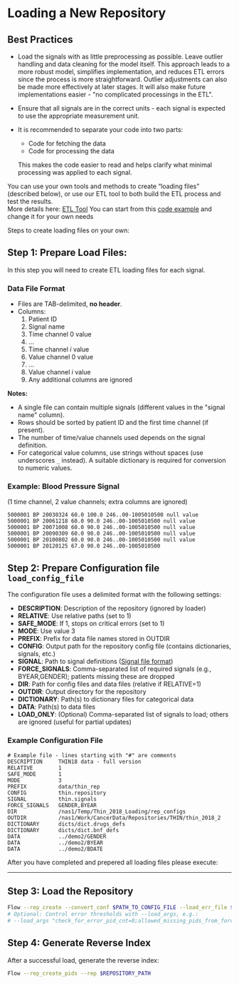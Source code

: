 # Loading a New Repository

## Best Practices

* Load the signals with as little preprocessing as possible. Leave outlier handling and data cleaning for the model itself. This approach leads to a more robust model, simplifies implementation, and reduces ETL errors since the process is more straightforward. Outlier adjustments can also be made more effectively at later stages. It will also make future implementations easier - "no complicated processings in the ETL".
* Ensure that all signals are in the correct units - each signal is expected to use the appropriate measurement unit.
* It is recommended to separate your code into two parts:
  - Code for fetching the data  
  - Code for processing the data  

  This makes the code easier to read and helps clarify what minimal processing was applied to each signal.

You can use your own tools and methods to create “loading files” (described below), or use our ETL tool to both build the ETL process and test the results.  
More details here: [ETL Tool](Solution%20details%20-%20ETL_process%20tool/ETL%20Tutorial)
You can start from this [code example](https://github.com/Medial-EarlySign/MR_Tools/tree/main/RepoLoadUtils/common/ETL_Infra/examples/simple_test_pipeline) and change it for your own needs

Steps to create loading files on your own:

## Step 1: Prepare Load Files:
In this step you will need to create ETL loading files for each signal.

### Data File Format

- Files are TAB-delimited, **no header**.
- Columns:
  1. Patient ID
  2. Signal name
  3. Time channel 0 value
  4. ...
  5. Time channel *i* value
  6. Value channel 0 value
  7. ...
  8. Value channel *i* value
  9. Any additional columns are ignored

**Notes:**

- A single file can contain multiple signals (different values in the "signal name" column).
- Rows should be sorted by patient ID and the first time channel (if present).
- The number of time/value channels used depends on the signal definition.
- For categorical value columns, use strings without spaces (use underscores `_` instead). A suitable dictionary is required for conversion to numeric values.

### Example: Blood Pressure Signal

(1 time channel, 2 value channels; extra columns are ignored)

```
5000001 BP 20030324 60.0 100.0 246..00-1005010500 null value
5000001 BP 20061218 60.0 90.0 246..00-1005010500 null value
5000001 BP 20071008 60.0 90.0 246..00-1005010500 null value
5000001 BP 20090309 60.0 90.0 246..00-1005010500 null value
5000001 BP 20100802 60.0 90.0 246..00-1005010500 null value
5000001 BP 20120125 67.0 90.0 246..00-1005010500
```

## Step 2: Prepare Configuration file `load_config_file`

The configuration file uses a delimited format with the following settings:

- **DESCRIPTION**: Description of the repository (ignored by loader)
- **RELATIVE**: Use relative paths (set to 1)
- **SAFE_MODE**: If 1, stops on critical errors (set to 1)
- **MODE**: Use value 3
- **PREFIX**: Prefix for data file names stored in OUTDIR
- **CONFIG**: Output path for the repository config file (contains dictionaries, signals, etc.)
- **SIGNAL**: Path to signal definitions ([Signal file format](Repository%20Signals%20file%20format.md))
- **FORCE_SIGNALS**: Comma-separated list of required signals (e.g., BYEAR,GENDER); patients missing these are dropped
- **DIR**: Path for config files and data files (relative if RELATIVE=1)
- **OUTDIR**: Output directory for the repository
- **DICTIONARY**: Path(s) to dictionary files for categorical data
- **DATA**: Path(s) to data files
- **LOAD_ONLY**: (Optional) Comma-separated list of signals to load; others are ignored (useful for partial updates)

### Example Configuration File

```
# Example file - lines starting with "#" are comments
DESCRIPTION     THIN18 data - full version
RELATIVE        1
SAFE_MODE       1
MODE            3
PREFIX          data/thin_rep
CONFIG          thin.repository
SIGNAL          thin.signals
FORCE_SIGNALS   GENDER,BYEAR
DIR             /nas1/Temp/Thin_2018_Loading/rep_configs
OUTDIR          /nas1/Work/CancerData/Repositories/THIN/thin_2018_2
DICTIONARY      dicts/dict.drugs_defs
DICTIONARY      dicts/dict.bnf_defs
DATA            ../demo2/GENDER
DATA            ../demo2/BYEAR
DATA            ../demo2/BDATE
```

After you have completed and prepered all loading files please execute:

---

## Step 3: Load the Repository

```bash
Flow --rep_create --convert_conf $PATH_TO_CONFIG_FILE --load_err_file $OPTIONAL_FILE_PATH_TO_STORE_ERRORS
# Optional: Control error thresholds with --load_args, e.g.:
# --load_args "check_for_error_pid_cnt=0;allowed_missing_pids_from_forced_ratio=0.05;max_bad_line_ratio=0.05;allowed_unknown_catgory_cnt=50"
```

## Step 4: Generate Reverse Index

After a successful load, generate the reverse index:

```bash
Flow --rep_create_pids --rep $REPOSITORY_PATH
```


